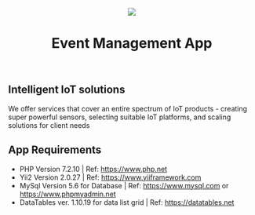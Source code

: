 <p align="center">
    <a href="https://www.redsparkinfo.com/" target="_blank">
        <img src="https://www.redsparkinfo.com/wp-content/themes/redspark/assets/newsite_images/logos/logo_blue.png">
    </a>
    <h1 align="center">Event Management App</h1>
    <br>
</p>

## Intelligent IoT solutions

We offer services that cover an entire spectrum of IoT products - creating super powerful sensors, selecting suitable IoT platforms, and scaling solutions for client needs

## App Requirements

 - PHP Version 7.2.10 | Ref: https://www.php.net
 - Yii2 Version 2.0.27 | Ref: https://www.yiiframework.com
 - MySql Version 5.6 for Database | Ref: https://www.mysql.com or https://www.phpmyadmin.net 
 - DataTables ver. 1.10.19 for data list grid | Ref: https://datatables.net